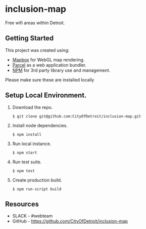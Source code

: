 # inclusion-map
Free wifi areas within Detroit.

## Getting Started

This project was created using:
 - [Mapbox](https://www.mapbox.com/) for WebGL map rendering.
 - [Parcel](https://parceljs.org/) as a web application bundler.
 - [NPM](https://www.npmjs.com/) for 3rd party library use and management.

Please make sure these are installed locally

## Setup Local Environment.

1. Download the repo.
    ```
    $ git clone git@github.com:CityOfDetroit/inclusion-map.git
    ```
2. Install node dependencies.

    ```
    $ npm install
    ```

3. Run local instance.
    ```
    $ npm start
    ```

4. Run test suite.
    ```
    $ npm test
    ```

4. Create production build.
    ```
    $ npm run-script build
    ```
## Resources

* SLACK - #webteam
* GitHub - https://github.com/CityOfDetroit/inclusion-map